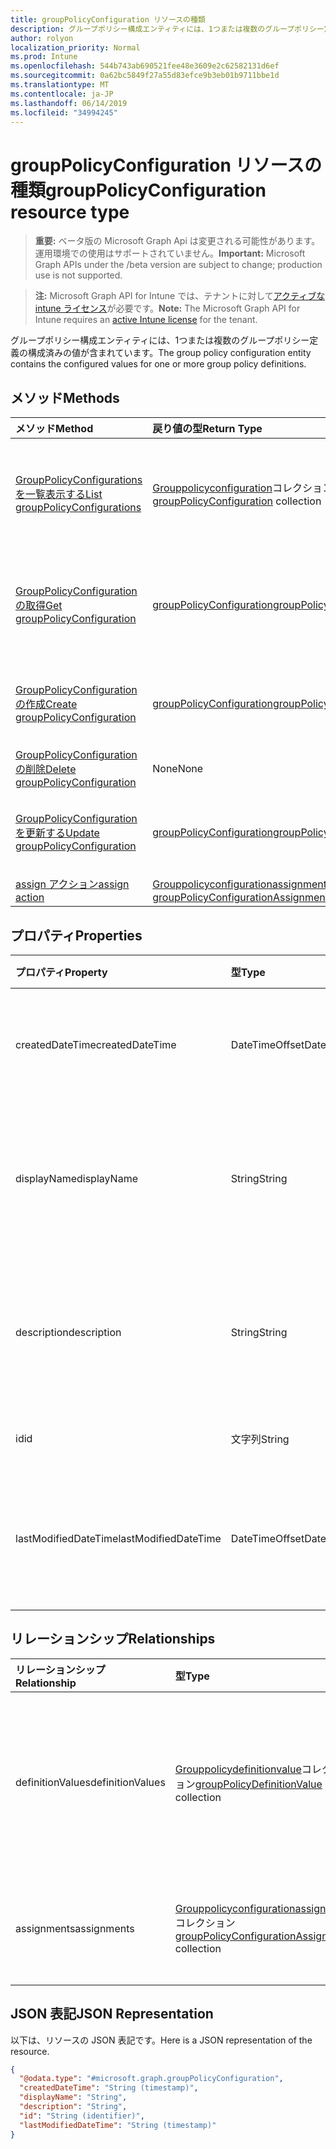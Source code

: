 ```yaml
---
title: groupPolicyConfiguration リソースの種類
description: グループポリシー構成エンティティには、1つまたは複数のグループポリシー定義の構成済みの値が含まれています。
author: rolyon
localization_priority: Normal
ms.prod: Intune
ms.openlocfilehash: 544b743ab690521fee48e3609e2c62582131d6ef
ms.sourcegitcommit: 0a62bc5849f27a55d83efce9b3eb01b9711bbe1d
ms.translationtype: MT
ms.contentlocale: ja-JP
ms.lasthandoff: 06/14/2019
ms.locfileid: "34994245"
---
```

# <a name="grouppolicyconfiguration-resource-type"></a><span data-ttu-id="a2f9e-103">groupPolicyConfiguration リソースの種類</span><span class="sxs-lookup"><span data-stu-id="a2f9e-103">groupPolicyConfiguration resource type</span></span>

> <span data-ttu-id="a2f9e-104">**重要:** ベータ版の Microsoft Graph Api は変更される可能性があります。運用環境での使用はサポートされていません。</span><span class="sxs-lookup"><span data-stu-id="a2f9e-104">**Important:** Microsoft Graph APIs under the /beta version are subject to change; production use is not supported.</span></span>

> <span data-ttu-id="a2f9e-105">**注:** Microsoft Graph API for Intune では、テナントに対して[アクティブな intune ライセンス](https://go.microsoft.com/fwlink/?linkid=839381)が必要です。</span><span class="sxs-lookup"><span data-stu-id="a2f9e-105">**Note:** The Microsoft Graph API for Intune requires an [active Intune license](https://go.microsoft.com/fwlink/?linkid=839381) for the tenant.</span></span>

<span data-ttu-id="a2f9e-106">グループポリシー構成エンティティには、1つまたは複数のグループポリシー定義の構成済みの値が含まれています。</span><span class="sxs-lookup"><span data-stu-id="a2f9e-106">The group policy configuration entity contains the configured values for one or more group policy definitions.</span></span>

## <a name="methods"></a><span data-ttu-id="a2f9e-107">メソッド</span><span class="sxs-lookup"><span data-stu-id="a2f9e-107">Methods</span></span>
|<span data-ttu-id="a2f9e-108">メソッド</span><span class="sxs-lookup"><span data-stu-id="a2f9e-108">Method</span></span>|<span data-ttu-id="a2f9e-109">戻り値の型</span><span class="sxs-lookup"><span data-stu-id="a2f9e-109">Return Type</span></span>|<span data-ttu-id="a2f9e-110">説明</span><span class="sxs-lookup"><span data-stu-id="a2f9e-110">Description</span></span>|
|:---|:---|:---|
|[<span data-ttu-id="a2f9e-111">GroupPolicyConfigurations を一覧表示する</span><span class="sxs-lookup"><span data-stu-id="a2f9e-111">List groupPolicyConfigurations</span></span>](../api/intune-grouppolicy-grouppolicyconfiguration-list.md)|<span data-ttu-id="a2f9e-112">[Grouppolicyconfiguration](../resources/intune-grouppolicy-grouppolicyconfiguration.md)コレクション</span><span class="sxs-lookup"><span data-stu-id="a2f9e-112">[groupPolicyConfiguration](../resources/intune-grouppolicy-grouppolicyconfiguration.md) collection</span></span>|<span data-ttu-id="a2f9e-113">[Grouppolicyconfiguration](../resources/intune-grouppolicy-grouppolicyconfiguration.md)オブジェクトのプロパティとリレーションシップをリストします。</span><span class="sxs-lookup"><span data-stu-id="a2f9e-113">List properties and relationships of the [groupPolicyConfiguration](../resources/intune-grouppolicy-grouppolicyconfiguration.md) objects.</span></span>|
|[<span data-ttu-id="a2f9e-114">GroupPolicyConfiguration の取得</span><span class="sxs-lookup"><span data-stu-id="a2f9e-114">Get groupPolicyConfiguration</span></span>](../api/intune-grouppolicy-grouppolicyconfiguration-get.md)|[<span data-ttu-id="a2f9e-115">groupPolicyConfiguration</span><span class="sxs-lookup"><span data-stu-id="a2f9e-115">groupPolicyConfiguration</span></span>](../resources/intune-grouppolicy-grouppolicyconfiguration.md)|<span data-ttu-id="a2f9e-116">[Grouppolicyconfiguration](../resources/intune-grouppolicy-grouppolicyconfiguration.md)オブジェクトのプロパティとリレーションシップを読み取ります。</span><span class="sxs-lookup"><span data-stu-id="a2f9e-116">Read properties and relationships of the [groupPolicyConfiguration](../resources/intune-grouppolicy-grouppolicyconfiguration.md) object.</span></span>|
|[<span data-ttu-id="a2f9e-117">GroupPolicyConfiguration の作成</span><span class="sxs-lookup"><span data-stu-id="a2f9e-117">Create groupPolicyConfiguration</span></span>](../api/intune-grouppolicy-grouppolicyconfiguration-create.md)|[<span data-ttu-id="a2f9e-118">groupPolicyConfiguration</span><span class="sxs-lookup"><span data-stu-id="a2f9e-118">groupPolicyConfiguration</span></span>](../resources/intune-grouppolicy-grouppolicyconfiguration.md)|<span data-ttu-id="a2f9e-119">新しい[Grouppolicyconfiguration](../resources/intune-grouppolicy-grouppolicyconfiguration.md)オブジェクトを作成します。</span><span class="sxs-lookup"><span data-stu-id="a2f9e-119">Create a new [groupPolicyConfiguration](../resources/intune-grouppolicy-grouppolicyconfiguration.md) object.</span></span>|
|[<span data-ttu-id="a2f9e-120">GroupPolicyConfiguration の削除</span><span class="sxs-lookup"><span data-stu-id="a2f9e-120">Delete groupPolicyConfiguration</span></span>](../api/intune-grouppolicy-grouppolicyconfiguration-delete.md)|<span data-ttu-id="a2f9e-121">None</span><span class="sxs-lookup"><span data-stu-id="a2f9e-121">None</span></span>|<span data-ttu-id="a2f9e-122">[Grouppolicyconfiguration](../resources/intune-grouppolicy-grouppolicyconfiguration.md)を削除します。</span><span class="sxs-lookup"><span data-stu-id="a2f9e-122">Deletes a [groupPolicyConfiguration](../resources/intune-grouppolicy-grouppolicyconfiguration.md).</span></span>|
|[<span data-ttu-id="a2f9e-123">GroupPolicyConfiguration を更新する</span><span class="sxs-lookup"><span data-stu-id="a2f9e-123">Update groupPolicyConfiguration</span></span>](../api/intune-grouppolicy-grouppolicyconfiguration-update.md)|[<span data-ttu-id="a2f9e-124">groupPolicyConfiguration</span><span class="sxs-lookup"><span data-stu-id="a2f9e-124">groupPolicyConfiguration</span></span>](../resources/intune-grouppolicy-grouppolicyconfiguration.md)|<span data-ttu-id="a2f9e-125">[Grouppolicyconfiguration](../resources/intune-grouppolicy-grouppolicyconfiguration.md)オブジェクトのプロパティを更新します。</span><span class="sxs-lookup"><span data-stu-id="a2f9e-125">Update the properties of a [groupPolicyConfiguration](../resources/intune-grouppolicy-grouppolicyconfiguration.md) object.</span></span>|
|[<span data-ttu-id="a2f9e-126">assign アクション</span><span class="sxs-lookup"><span data-stu-id="a2f9e-126">assign action</span></span>](../api/intune-grouppolicy-grouppolicyconfiguration-assign.md)|<span data-ttu-id="a2f9e-127">[Grouppolicyconfigurationassignment](../resources/intune-grouppolicy-grouppolicyconfigurationassignment.md)コレクション</span><span class="sxs-lookup"><span data-stu-id="a2f9e-127">[groupPolicyConfigurationAssignment](../resources/intune-grouppolicy-grouppolicyconfigurationassignment.md) collection</span></span>|<span data-ttu-id="a2f9e-128">まだ文書化されていません</span><span class="sxs-lookup"><span data-stu-id="a2f9e-128">Not yet documented</span></span>|

## <a name="properties"></a><span data-ttu-id="a2f9e-129">プロパティ</span><span class="sxs-lookup"><span data-stu-id="a2f9e-129">Properties</span></span>
|<span data-ttu-id="a2f9e-130">プロパティ</span><span class="sxs-lookup"><span data-stu-id="a2f9e-130">Property</span></span>|<span data-ttu-id="a2f9e-131">型</span><span class="sxs-lookup"><span data-stu-id="a2f9e-131">Type</span></span>|<span data-ttu-id="a2f9e-132">説明</span><span class="sxs-lookup"><span data-stu-id="a2f9e-132">Description</span></span>|
|:---|:---|:---|
|<span data-ttu-id="a2f9e-133">createdDateTime</span><span class="sxs-lookup"><span data-stu-id="a2f9e-133">createdDateTime</span></span>|<span data-ttu-id="a2f9e-134">DateTimeOffset</span><span class="sxs-lookup"><span data-stu-id="a2f9e-134">DateTimeOffset</span></span>|<span data-ttu-id="a2f9e-135">オブジェクトが作成された日付と時刻。</span><span class="sxs-lookup"><span data-stu-id="a2f9e-135">The date and time the object was created.</span></span>|
|<span data-ttu-id="a2f9e-136">displayName</span><span class="sxs-lookup"><span data-stu-id="a2f9e-136">displayName</span></span>|<span data-ttu-id="a2f9e-137">String</span><span class="sxs-lookup"><span data-stu-id="a2f9e-137">String</span></span>|<span data-ttu-id="a2f9e-138">ユーザーが指定した resource オブジェクトの名前。</span><span class="sxs-lookup"><span data-stu-id="a2f9e-138">User provided name for the resource object.</span></span>|
|<span data-ttu-id="a2f9e-139">description</span><span class="sxs-lookup"><span data-stu-id="a2f9e-139">description</span></span>|<span data-ttu-id="a2f9e-140">String</span><span class="sxs-lookup"><span data-stu-id="a2f9e-140">String</span></span>|<span data-ttu-id="a2f9e-141">ユーザーが指定した resource オブジェクトの説明。</span><span class="sxs-lookup"><span data-stu-id="a2f9e-141">User provided description for the resource object.</span></span>|
|<span data-ttu-id="a2f9e-142">id</span><span class="sxs-lookup"><span data-stu-id="a2f9e-142">id</span></span>|<span data-ttu-id="a2f9e-143">文字列</span><span class="sxs-lookup"><span data-stu-id="a2f9e-143">String</span></span>|<span data-ttu-id="a2f9e-144">エンティティのキー。</span><span class="sxs-lookup"><span data-stu-id="a2f9e-144">Key of the entity.</span></span>|
|<span data-ttu-id="a2f9e-145">lastModifiedDateTime</span><span class="sxs-lookup"><span data-stu-id="a2f9e-145">lastModifiedDateTime</span></span>|<span data-ttu-id="a2f9e-146">DateTimeOffset</span><span class="sxs-lookup"><span data-stu-id="a2f9e-146">DateTimeOffset</span></span>|<span data-ttu-id="a2f9e-147">エンティティが最後に変更された日付と時刻。</span><span class="sxs-lookup"><span data-stu-id="a2f9e-147">The date and time the entity was last modified.</span></span>|

## <a name="relationships"></a><span data-ttu-id="a2f9e-148">リレーションシップ</span><span class="sxs-lookup"><span data-stu-id="a2f9e-148">Relationships</span></span>
|<span data-ttu-id="a2f9e-149">リレーションシップ</span><span class="sxs-lookup"><span data-stu-id="a2f9e-149">Relationship</span></span>|<span data-ttu-id="a2f9e-150">型</span><span class="sxs-lookup"><span data-stu-id="a2f9e-150">Type</span></span>|<span data-ttu-id="a2f9e-151">説明</span><span class="sxs-lookup"><span data-stu-id="a2f9e-151">Description</span></span>|
|:---|:---|:---|
|<span data-ttu-id="a2f9e-152">definitionValues</span><span class="sxs-lookup"><span data-stu-id="a2f9e-152">definitionValues</span></span>|<span data-ttu-id="a2f9e-153">[Grouppolicydefinitionvalue](../resources/intune-grouppolicy-grouppolicydefinitionvalue.md)コレクション</span><span class="sxs-lookup"><span data-stu-id="a2f9e-153">[groupPolicyDefinitionValue](../resources/intune-grouppolicy-grouppolicydefinitionvalue.md) collection</span></span>|<span data-ttu-id="a2f9e-154">構成に対して有効または無効にされたグループポリシー定義の値のリスト。</span><span class="sxs-lookup"><span data-stu-id="a2f9e-154">The list of enabled or disabled group policy definition values for the configuration.</span></span>|
|<span data-ttu-id="a2f9e-155">assignments</span><span class="sxs-lookup"><span data-stu-id="a2f9e-155">assignments</span></span>|<span data-ttu-id="a2f9e-156">[Grouppolicyconfigurationassignment](../resources/intune-grouppolicy-grouppolicyconfigurationassignment.md)コレクション</span><span class="sxs-lookup"><span data-stu-id="a2f9e-156">[groupPolicyConfigurationAssignment](../resources/intune-grouppolicy-grouppolicyconfigurationassignment.md) collection</span></span>|<span data-ttu-id="a2f9e-157">構成のグループの割り当てのリスト。</span><span class="sxs-lookup"><span data-stu-id="a2f9e-157">The list of group assignments for the configuration.</span></span>|

## <a name="json-representation"></a><span data-ttu-id="a2f9e-158">JSON 表記</span><span class="sxs-lookup"><span data-stu-id="a2f9e-158">JSON Representation</span></span>
<span data-ttu-id="a2f9e-159">以下は、リソースの JSON 表記です。</span><span class="sxs-lookup"><span data-stu-id="a2f9e-159">Here is a JSON representation of the resource.</span></span>
<!-- {
  "blockType": "resource",
  "keyProperty": "id",
  "@odata.type": "microsoft.graph.groupPolicyConfiguration"
}
-->
``` json
{
  "@odata.type": "#microsoft.graph.groupPolicyConfiguration",
  "createdDateTime": "String (timestamp)",
  "displayName": "String",
  "description": "String",
  "id": "String (identifier)",
  "lastModifiedDateTime": "String (timestamp)"
}
```





